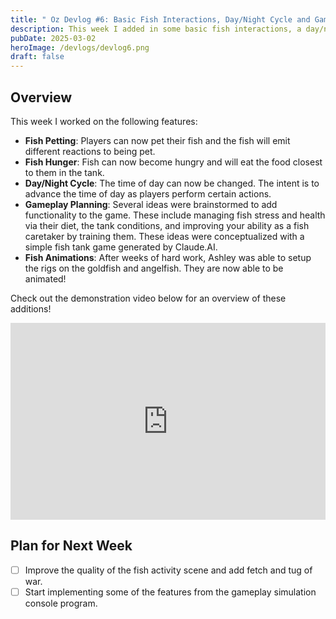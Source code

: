 ```yaml
---
title: " Oz Devlog #6: Basic Fish Interactions, Day/Night Cycle and Gameplay Planning!"
description: This week I added in some basic fish interactions, a day/night cycle and did some gameplay planning!
pubDate: 2025-03-02
heroImage: /devlogs/devlog6.png
draft: false
---
```


## Overview

This week I worked on the following features:
- **Fish Petting**: Players can now pet their fish and the fish will emit different reactions to being pet.
- **Fish Hunger**: Fish can now become hungry and will eat the food closest to them in the tank.
- **Day/Night Cycle**: The time of day can now be changed. The intent is to advance the time of day as players perform certain actions.
- **Gameplay Planning**: Several ideas were brainstormed to add functionality to the game. These include managing fish stress and health via their diet, the tank conditions, and improving your ability as a fish caretaker by training them. These ideas were conceptualized with a simple fish tank game generated by Claude.AI.
- **Fish Animations**: After weeks of hard work, Ashley was able to setup the rigs on the goldfish and angelfish. They are now able to be animated!

Check out the demonstration video below for an overview of these additions!

<iframe width="100%" height="315" src="https://www.youtube.com/embed/MiTuzxHTY6M?si=Ws8hR_o1Q548WgAm" title="YouTube video player" frameborder="0" allow="accelerometer; autoplay; clipboard-write; encrypted-media; gyroscope; picture-in-picture; web-share" referrerpolicy="strict-origin-when-cross-origin" allowfullscreen></iframe>

## Plan for Next Week
- [ ] Improve the quality of the fish activity scene and add fetch and tug of war.
- [ ] Start implementing some of the features from the gameplay simulation console program.